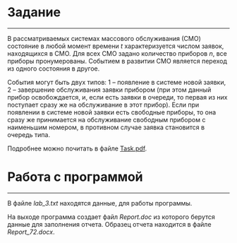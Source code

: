 

# Задание
***
В рассматриваемых системах массового обслуживания (СМО) состояние в любой момент времени
_t_ характеризуется числом заявок, находящихся в СМО. Для всех СМО задано количество 
приборов _n_, все приборы пронумерованы. Событием в развитии СМО является переход 
из одного состояния в другое. 

События могут быть двух типов: 1 – появление в системе новой заявки, 2 – завершение 
обслуживания заявки прибором (при этом данный прибор освобождается, и, если есть заявки 
в очереди, то первая из них поступает сразу же на обслуживание в этот прибор). 
Если при появлении в системе новой заявки есть свободные приборы, то она сразу же
принимается на обслуживание свободным прибором с наименьшим номером, в противном 
случае заявка становится в очередь типа.

Подробнее можно почитать в файле [Task.pdf]().

# Работа с программой
***
В файле _lab_3.txt_ находятся данные, для работы программы. 

На выходе программа создает файл _Report.doc_ из которого берутся данные для заполнения отчета. 
Образец отчета находится в файле _Report_72.docx_.